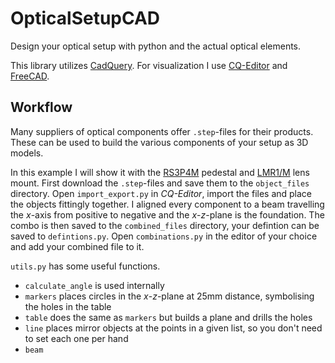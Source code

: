 # OpticalSetupCAD
Design your optical setup with python and the actual optical elements.

This library utilizes [CadQuery](https://cadquery.readthedocs.io/en/latest/intro.html). For visualization I use [CQ-Editor](https://github.com/CadQuery/CQ-editor) and [FreeCAD](https://www.freecad.org/).

## Workflow
Many suppliers of optical components offer `.step`-files for their products. These can be used to build the various components of your setup as 3D models.

In this example I will show it with the [RS3P4M](https://www.thorlabs.com/thorProduct.cfm?partNumber=RS3P4M) pedestal and [LMR1/M](https://www.thorlabs.com/thorproduct.cfm?partnumber=LMR1/M#ad-image-0) lens mount.
First download the `.step`-files and save them to the `object_files` directory.
Open `import_export.py` in _CQ-Editor_, import the files and place the objects fittingly together.
I aligned every component to a beam travelling the _x_-axis from positive to negative and the _x_-_z_-plane is the foundation.
The combo is then saved to the `combined_files` directory, your defintion can be saved to `defintions.py`.
Open `combinations.py` in the editor of your choice and add your combined file to it.

`utils.py` has some useful functions.
- `calculate_angle` is used internally
- `markers` places circles in the _x_-_z_-plane at 25mm distance, symbolising the holes in the table
- `table` does the same as `markers` but builds a plane and drills the holes
- `line` places mirror objects at the points in a given list, so you don't need to set each one per hand
- `beam` 
